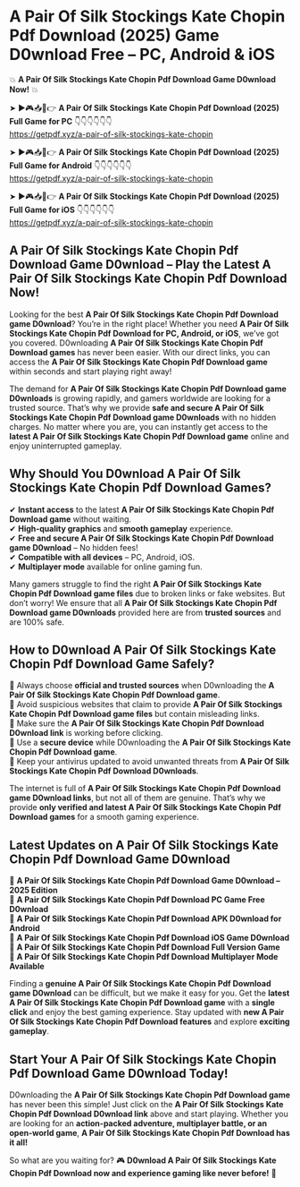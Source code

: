 # A Pair Of Silk Stockings Kate Chopin Pdf Download (2025) Game D0wnload Free – PC, Android & iOS

💥 **A Pair Of Silk Stockings Kate Chopin Pdf Download Game D0wnload Now!** 💥  

➤ ►🎮📥📱👉 **A Pair Of Silk Stockings Kate Chopin Pdf Download (2025) Full Game for PC** 👇👇👇👇👇👇  
https://getpdf.xyz/a-pair-of-silk-stockings-kate-chopin  

➤ ►🎮📥📱👉 **A Pair Of Silk Stockings Kate Chopin Pdf Download (2025) Full Game for Android** 👇👇👇👇👇👇  
https://getpdf.xyz/a-pair-of-silk-stockings-kate-chopin  

➤ ►🎮📥📱👉 **A Pair Of Silk Stockings Kate Chopin Pdf Download (2025) Full Game for iOS** 👇👇👇👇👇👇  
https://getpdf.xyz/a-pair-of-silk-stockings-kate-chopin  

## A Pair Of Silk Stockings Kate Chopin Pdf Download Game D0wnload – Play the Latest A Pair Of Silk Stockings Kate Chopin Pdf Download Now!

Looking for the best **A Pair Of Silk Stockings Kate Chopin Pdf Download game D0wnload**? You’re in the right place! Whether you need **A Pair Of Silk Stockings Kate Chopin Pdf Download for PC, Android, or iOS**, we’ve got you covered. D0wnloading **A Pair Of Silk Stockings Kate Chopin Pdf Download games** has never been easier. With our direct links, you can access the **A Pair Of Silk Stockings Kate Chopin Pdf Download game** within seconds and start playing right away!  

The demand for **A Pair Of Silk Stockings Kate Chopin Pdf Download game D0wnloads** is growing rapidly, and gamers worldwide are looking for a trusted source. That’s why we provide **safe and secure A Pair Of Silk Stockings Kate Chopin Pdf Download game D0wnloads** with no hidden charges. No matter where you are, you can instantly get access to the **latest A Pair Of Silk Stockings Kate Chopin Pdf Download game** online and enjoy uninterrupted gameplay.  

## **Why Should You D0wnload A Pair Of Silk Stockings Kate Chopin Pdf Download Games?**  

✔ **Instant access** to the latest **A Pair Of Silk Stockings Kate Chopin Pdf Download game** without waiting.  
✔ **High-quality graphics** and **smooth gameplay** experience.  
✔ **Free and secure A Pair Of Silk Stockings Kate Chopin Pdf Download game D0wnload** – No hidden fees!  
✔ **Compatible with all devices** – PC, Android, iOS.  
✔ **Multiplayer mode** available for online gaming fun.  

Many gamers struggle to find the right **A Pair Of Silk Stockings Kate Chopin Pdf Download game files** due to broken links or fake websites. But don’t worry! We ensure that all **A Pair Of Silk Stockings Kate Chopin Pdf Download game D0wnloads** provided here are from **trusted sources** and are 100% safe.  

## **How to D0wnload A Pair Of Silk Stockings Kate Chopin Pdf Download Game Safely?**  

📌 Always choose **official and trusted sources** when D0wnloading the **A Pair Of Silk Stockings Kate Chopin Pdf Download game**.  
📌 Avoid suspicious websites that claim to provide **A Pair Of Silk Stockings Kate Chopin Pdf Download game files** but contain misleading links.  
📌 Make sure the **A Pair Of Silk Stockings Kate Chopin Pdf Download D0wnload link** is working before clicking.  
📌 Use a **secure device** while D0wnloading the **A Pair Of Silk Stockings Kate Chopin Pdf Download game**.  
📌 Keep your antivirus updated to avoid unwanted threats from **A Pair Of Silk Stockings Kate Chopin Pdf Download D0wnloads**.  

The internet is full of **A Pair Of Silk Stockings Kate Chopin Pdf Download game D0wnload links**, but not all of them are genuine. That’s why we provide **only verified and latest A Pair Of Silk Stockings Kate Chopin Pdf Download games** for a smooth gaming experience.  

## **Latest Updates on A Pair Of Silk Stockings Kate Chopin Pdf Download Game D0wnload**  

🔹 **A Pair Of Silk Stockings Kate Chopin Pdf Download Game D0wnload – 2025 Edition**  
🔹 **A Pair Of Silk Stockings Kate Chopin Pdf Download PC Game Free D0wnload**  
🔹 **A Pair Of Silk Stockings Kate Chopin Pdf Download APK D0wnload for Android**  
🔹 **A Pair Of Silk Stockings Kate Chopin Pdf Download iOS Game D0wnload**  
🔹 **A Pair Of Silk Stockings Kate Chopin Pdf Download Full Version Game**  
🔹 **A Pair Of Silk Stockings Kate Chopin Pdf Download Multiplayer Mode Available**  

Finding a **genuine A Pair Of Silk Stockings Kate Chopin Pdf Download game D0wnload** can be difficult, but we make it easy for you. Get the **latest A Pair Of Silk Stockings Kate Chopin Pdf Download game** with a **single click** and enjoy the best gaming experience. Stay updated with **new A Pair Of Silk Stockings Kate Chopin Pdf Download features** and explore **exciting gameplay**.  

## **Start Your A Pair Of Silk Stockings Kate Chopin Pdf Download Game D0wnload Today!**  

D0wnloading the **A Pair Of Silk Stockings Kate Chopin Pdf Download game** has never been this simple! Just click on the **A Pair Of Silk Stockings Kate Chopin Pdf Download D0wnload link** above and start playing. Whether you are looking for an **action-packed adventure, multiplayer battle, or an open-world game**, **A Pair Of Silk Stockings Kate Chopin Pdf Download has it all!**  

So what are you waiting for? 🎮 **D0wnload A Pair Of Silk Stockings Kate Chopin Pdf Download now and experience gaming like never before!** 🚀  